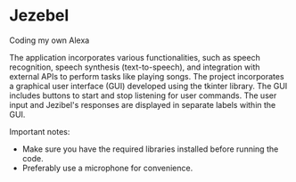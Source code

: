 # Jezebel
Coding my own Alexa




The application incorporates various functionalities, such as speech recognition, speech synthesis (text-to-speech), and integration with external APIs to perform tasks like playing songs. The project incorporates a graphical user interface (GUI) developed using the tkinter library. The GUI includes buttons to start and stop listening for user commands. The user input and Jezibel's responses are displayed in separate labels within the GUI.



Important notes:
- Make sure you have the required libraries installed before running the code.
- Preferably use a microphone for convenience.
  
